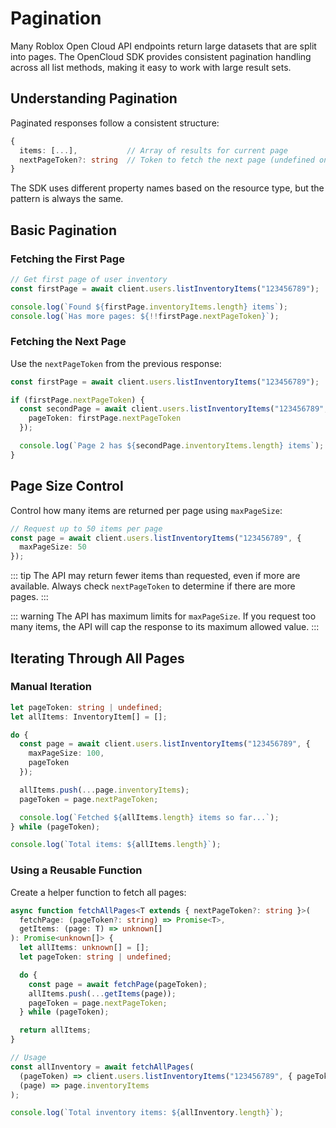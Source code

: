 # Pagination

Many Roblox Open Cloud API endpoints return large datasets that are split into pages. The OpenCloud SDK provides consistent pagination handling across all list methods, making it easy to work with large result sets.

## Understanding Pagination

Paginated responses follow a consistent structure:

```typescript
{
  items: [...],           // Array of results for current page
  nextPageToken?: string  // Token to fetch the next page (undefined on last page)
}
```

The SDK uses different property names based on the resource type, but the pattern is always the same.

## Basic Pagination

### Fetching the First Page

```typescript
// Get first page of user inventory
const firstPage = await client.users.listInventoryItems("123456789");

console.log(`Found ${firstPage.inventoryItems.length} items`);
console.log(`Has more pages: ${!!firstPage.nextPageToken}`);
```

### Fetching the Next Page

Use the `nextPageToken` from the previous response:

```typescript
const firstPage = await client.users.listInventoryItems("123456789");

if (firstPage.nextPageToken) {
  const secondPage = await client.users.listInventoryItems("123456789", {
    pageToken: firstPage.nextPageToken
  });

  console.log(`Page 2 has ${secondPage.inventoryItems.length} items`);
}
```

## Page Size Control

Control how many items are returned per page using `maxPageSize`:

```typescript
// Request up to 50 items per page
const page = await client.users.listInventoryItems("123456789", {
  maxPageSize: 50
});
```

::: tip
The API may return fewer items than requested, even if more are available. Always check `nextPageToken` to determine if there are more pages.
:::

::: warning
The API has maximum limits for `maxPageSize`. If you request too many items, the API will cap the response to its maximum allowed value.
:::

## Iterating Through All Pages

### Manual Iteration

```typescript
let pageToken: string | undefined;
let allItems: InventoryItem[] = [];

do {
  const page = await client.users.listInventoryItems("123456789", {
    maxPageSize: 100,
    pageToken
  });

  allItems.push(...page.inventoryItems);
  pageToken = page.nextPageToken;

  console.log(`Fetched ${allItems.length} items so far...`);
} while (pageToken);

console.log(`Total items: ${allItems.length}`);
```

### Using a Reusable Function

Create a helper function to fetch all pages:

```typescript
async function fetchAllPages<T extends { nextPageToken?: string }>(
  fetchPage: (pageToken?: string) => Promise<T>,
  getItems: (page: T) => unknown[]
): Promise<unknown[]> {
  let allItems: unknown[] = [];
  let pageToken: string | undefined;

  do {
    const page = await fetchPage(pageToken);
    allItems.push(...getItems(page));
    pageToken = page.nextPageToken;
  } while (pageToken);

  return allItems;
}

// Usage
const allInventory = await fetchAllPages(
  (pageToken) => client.users.listInventoryItems("123456789", { pageToken }),
  (page) => page.inventoryItems
);

console.log(`Total inventory items: ${allInventory.length}`);
```